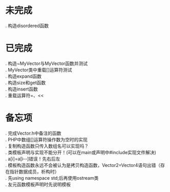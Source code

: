 # 未完成  
. 构造disordered函数  

# 已完成  
. 构造~MyVector与MyVector函数并测试  
. MyVector类中重载[]运算符测试  
. 构造expand函数  
. 构造size和get函数  
. 构造insert函数  
. 重载运算符=、<<  



# 备忘项  
. 完成Vector.h中备注的函数  
. PHP中数组[]运算符操作数为空时的实现  
. 复制构造函数只传入数组名可以实现吗？  
. 类模板声明与实现不能分开！(可以在main或声明中#include实现文件解决)  
. a[i]=a[i--]错误！先右后左  
. 模板构造函数永远不会被认为是拷贝构造函数，Vector2=Vector4语句出错（存在指针数据成员，析构时）  
. 先using namespace std;后再使用ostream类  
. 友元函数模板声明时先说明模板  